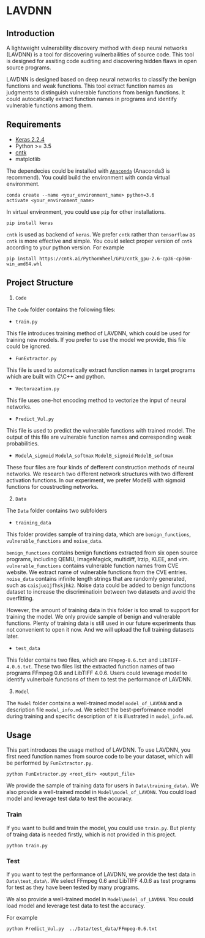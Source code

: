 

# LAVDNN

## Introduction
A lightweight vulnerability discovery method with deep neural networks (LAVDNN) is a tool for discovering vulnerbailities of source code. This tool is designed for assiting code auditing and discovering hidden flaws in open source programs.

LAVDNN is designed based on deep neural networks to classify the benign functions and weak functions. This tool extract function names as judgments to distinguish vulnerable functions from benign functions. It could autocatically extract function names in programs and identify vulnerable functions among them.

## Requirements

- [Keras 2.2.4](https://github.com/keras-team/keras/tree/master/keras)
- Python >= 3.5
- [cntk](https://github.com/Microsoft/CNTK/wiki/CNTK-Binary-Download-and-Configuration)
- matplotlib

The dependecies could be installed with [`Anaconda`](https://www.anaconda.com/distribution/) (Anaconda3 is recommend). You could build the environment with conda virtual environment.

```
conda create --name <your_environment_name> python=3.6
activate <your_environment_name>
```
In virtual environment, you could use `pip` for other installations.

```
pip install keras
```

`cntk` is used as backend of `keras`. We prefer `cntk` rather than `tensorflow` as `cntk` is more effective and simple. You could select proper version of `cntk` according to your python version. For example

```
pip install https://cntk.ai/PythonWheel/GPU/cntk_gpu-2.6-cp36-cp36m-win_amd64.whl
```

## Project Structure

1.  `Code` 

The `Code` folder contains the following files:

   - `train.py`
   
This file introduces training method of LAVDNN, which could be used for training new models. If you prefer to use the model we provide, this file could be ignored.
   
- `FunExtractor.py`
    
This file is used to automatically extract function names in target programs which are built with C\C++ and python. 

- `Vectorazation.py`
   
This file uses one-hot encoding method to vectorize the input of neural networks.

- `Predict_Vul.py`

This file is used to predict the vulnerable functions with trained model. The output of this file are vulnerable function names and corresponding weak probabilities.

- `ModelA_sigmoid` `ModelA_softmax` `ModelB_sigmoid` `ModelB_softmax`

These four files are four kinds of defferent construction methods of neural networks. We research two different network structures with two different activation functions. In our experiment, we prefer ModelB with sigmoid functions for coustructing networks.

2. `Data`

The `Data` folder contains two subfolders 

- `training_data`

This folder provides sample of training data, which are `benign_functions`, `vulnerable_functions` and `noise_data`.

`benign_functions` contains benign functions extracted from six open source programs, including QEMU, ImageMagick, multidiff, lrzip, KLEE, and vim. `vulnerable_functions` contains vulnerable function names from CVE website. We extract name of vulnerable functions from the CVE entries. `noise_data` contains infinite length strings that are randomly generated, such as `caisjuo1jfhskjhk2`. Noise data could be added to benign functions dataset to increase the discriminatioin between two datasets and avoid the overfitting. 

However, the amount of training data in this folder is too small to support for training the model. We only provide sample of benign and vulnerable functions. Plenty of training data is still used in our future experiments thus not convenient to open it now. And we will upload the full training datasets later.

- `test_data`

This folder contains two files, which are `FFmpeg-0.6.txt` and `LibTIFF-4.0.6.txt`. These two files list the extracted function names of two programs FFmpeg 0.6 and LibTIFF 4.0.6. Users could leverage model to identify vulnerbale functions of them to test the performance of LAVDNN.

3. `Model`

The `Model` folder contains a well-trained model `model_of_LAVDNN` and a description file `model_info.md`. We select the best-performance model  during training and specific description of it is illustrated in `model_info.md`.

## Usage

This part introduces the usage method of LAVDNN. To use LAVDNN, you first need function names from source code to be your dataset, which will be performed by `FunExtractor.py`. 
```
python FunExtractor.py <root_dir> <output_file>
```

We provide the sample of training data for users in `Data\training_data\`. We also provide a well-trained model in `Model\model_of_LAVDNN`. You could load model and leverage test data to test the accuracy.

### Train 

If you want to build and train the model, you could use `train.py`. But plenty of traing data is needed firstly, which is not provided in this project.

```
python train.py
```

### Test

If you want to test the performance of LAVDNN, we provide the test data in `Data\teat_data\`. We select FFmpeg 0.6 and LibTIFF 4.0.6 as test programs for test as they have been tested by many programs. 

We also provide a well-trained model in `Model\model_of_LAVDNN`. You could load model and leverage test data to test the accuracy.

For example

```
python Predict_Vul.py  ../Data/test_data/FFmpeg-0.6.txt
```
